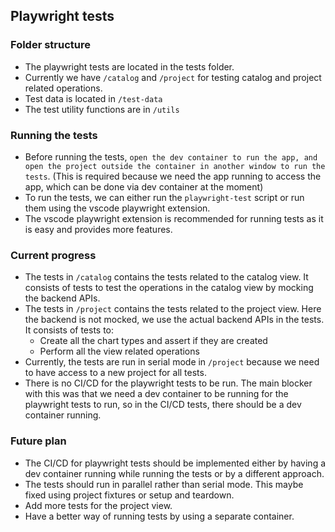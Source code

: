 ## Playwright tests

### Folder structure
- The playwright tests are located in the tests folder.
- Currently we have `/catalog` and `/project` for testing catalog and project related operations.
- Test data is located in `/test-data`
- The test utility functions are in `/utils`

### Running the tests
- Before running the tests, ```open the dev container to run the app, and open the project outside the container in another window to run the tests```. (This is required because we need the app running to access the app, which can be done via dev container at the moment)
- To run the tests, we can either run the `playwright-test` script or run them using the vscode playwright extension.
- The vscode playwright extension is recommended for running tests as it is easy and provides more features.

### Current progress
- The tests in `/catalog` contains the tests related to the catalog view. It consists of tests to test the operations in the catalog view by mocking the backend APIs.
- The tests in `/project` contains the tests related to the project view. Here the backend is not mocked, we use the actual backend APIs in the tests. It consists of tests to:
    - Create all the chart types and assert if they are created
    - Perform all the view related operations
- Currently, the tests are run in serial mode in `/project` because we need to have access to a new project for all tests.
- There is no CI/CD for the playwright tests to be run. The main blocker with this was that we need a dev container to be running for the playwright tests to run, so in the CI/CD tests, there should be a dev container running.

### Future plan
- The CI/CD for playwright tests should be implemented either by having a dev container running while running the tests or by a different approach.
- The tests should run in parallel rather than serial mode. This maybe fixed using project fixtures or setup and teardown.
- Add more tests for the project view.
- Have a better way of running tests by using a separate container.